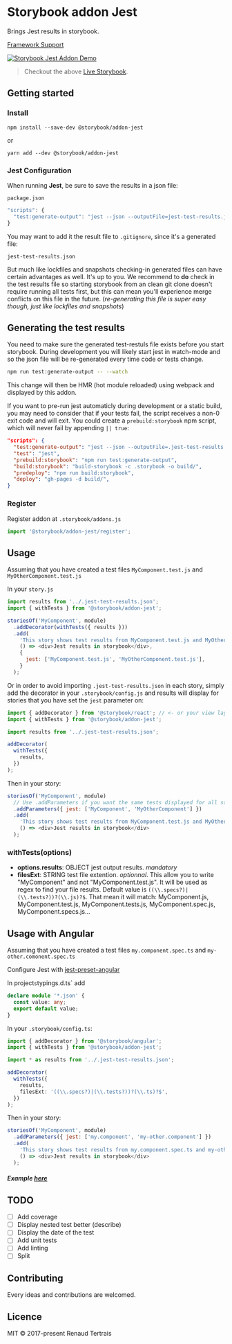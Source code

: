 # Storybook addon Jest

Brings Jest results in storybook.

[Framework Support](https://github.com/storybooks/storybook/blob/master/ADDONS_SUPPORT.md)

[![Storybook Jest Addon Demo](https://raw.githubusercontent.com/storybooks/storybook-addon-jest/master/storybook-addon-jest.gif)](http://storybooks-official.netlify.com/?selectedKind=Addons%7Cjest&selectedStory=withTests&full=0&addons=1&stories=1&panelRight=0&addonPanel=storybook%2Ftests%2Fpanel)

> Checkout the above [Live Storybook](http://storybooks-official.netlify.com/?selectedKind=Addons%7Cjest&selectedStory=withTests&full=0&addons=1&stories=1&panelRight=0&addonPanel=storybook%2Ftests%2Fpanel).

## Getting started

### Install

`npm install --save-dev @storybook/addon-jest`

or

`yarn add --dev @storybook/addon-jest`

### Jest Configuration

When running **Jest**, be sure to save the results in a json file:

`package.json`

```js
"scripts": {
  "test:generate-output": "jest --json --outputFile=jest-test-results.json"
}
```

You may want to add it the result file to `.gitignore`, since it's a generated file:

```
jest-test-results.json
```

But much like lockfiles and snapshots checking-in generated files can have certain advantages as well. It's up to you.
We recommend to **do** check in the test results file so starting storybook from an clean git clone doesn't require running all tests first,
but this can mean you'll experience merge conflicts on this file in the future. (_re-generating this file is super easy though, just like lockfiles and snapshots_)

## Generating the test results

You need to make sure the generated test-restuls file exists before you start storybook.
During development you will likely start jest in watch-mode
and so the json file will be re-generated every time code or tests change.

```sh
npm run test:generate-output -- --watch
```

This change will then be HMR (hot module reloaded) using webpack and displayed by this addon.

If you want to pre-run jest automaticly during development or a static build,
you may need to consider that if your tests fail, the script receives a non-0 exit code and will exit.
You could create a `prebuild:storybook` npm script, which will never fail by appending `|| true`:

```json
"scripts": {
  "test:generate-output": "jest --json --outputFile=.jest-test-results.json || true",
  "test": "jest",
  "prebuild:storybook": "npm run test:generate-output",
  "build:storybook": "build-storybook -c .storybook -o build/",
  "predeploy": "npm run build:storybook",
  "deploy": "gh-pages -d build/",
}
```

### Register

Register addon at `.storybook/addons.js`

```js
import '@storybook/addon-jest/register';
```

## Usage

Assuming that you have created a test files `MyComponent.test.js` and `MyOtherComponent.test.js`

In your `story.js`

```js
import results from '../.jest-test-results.json';
import { withTests } from '@storybook/addon-jest';

storiesOf('MyComponent', module)
  .addDecorator(withTests({ results }))
  .add(
    'This story shows test results from MyComponent.test.js and MyOtherComponent.test.js',
    () => <div>Jest results in storybook</div>,
    {
      jest: ['MyComponent.test.js', 'MyOtherComponent.test.js'],
    }
  );
```

Or in order to avoid importing `.jest-test-results.json` in each story, simply add the decorator in your `.storybook/config.js` and results will display for stories that you have set the `jest` parameter on:

```js
import { addDecorator } from '@storybook/react'; // <- or your view layer
import { withTests } from '@storybook/addon-jest';

import results from '../.jest-test-results.json';

addDecorator(
  withTests({
    results,
  })
);
```

Then in your story:

```js
storiesOf('MyComponent', module)
  // Use .addParameters if you want the same tests displayed for all stories of the component
  .addParameters({ jest: ['MyComponent', 'MyOtherComponent'] })
  .add(
    'This story shows test results from MyComponent.test.js and MyOtherComponent.test.js',
    () => <div>Jest results in storybook</div>
  );
```

### withTests(options)

* **options.results**: OBJECT jest output results. _mandatory_
* **filesExt**: STRING test file extention. _optionnal_. This allow you to write "MyComponent" and not "MyComponent.test.js". It will be used as regex to find your file results. Default value is `((\\.specs?)|(\\.tests?))?(\\.js)?$`. That mean it will match: MyComponent.js, MyComponent.test.js, MyComponent.tests.js, MyComponent.spec.js, MyComponent.specs.js...

## Usage with Angular

Assuming that you have created a test files `my.component.spec.ts` and `my-other.comonent.spec.ts`

Configure Jest with [jest-preset-angular](https://www.npmjs.com/package/jest-preset-angular)

In project`s`typings.d.ts` add

```ts
declare module '*.json' {
  const value: any;
  export default value;
}
```

In your `.storybook/config.ts`:

```ts
import { addDecorator } from '@storybook/angular';
import { withTests } from '@storybook/addon-jest';

import * as results from '../.jest-test-results.json';

addDecorator(
  withTests({
    results,
    filesExt: '((\\.specs?)|(\\.tests?))?(\\.ts)?$',
  })
);
```

Then in your story:

```js
storiesOf('MyComponent', module)
  .addParameters({ jest: ['my.component', 'my-other.component'] })
  .add(
    'This story shows test results from my.component.spec.ts and my-other.component.spec.ts',
    () => <div>Jest results in storybook</div>
  );
```

##### Example [here](https://github.com/storybooks/storybook/tree/master/examples/angular-cli)

## TODO

* [ ] Add coverage
* [ ] Display nested test better (describe)
* [ ] Display the date of the test
* [ ] Add unit tests
* [ ] Add linting
* [ ] Split <TestPanel />

## Contributing

Every ideas and contributions are welcomed.

## Licence

MIT © 2017-present Renaud Tertrais
